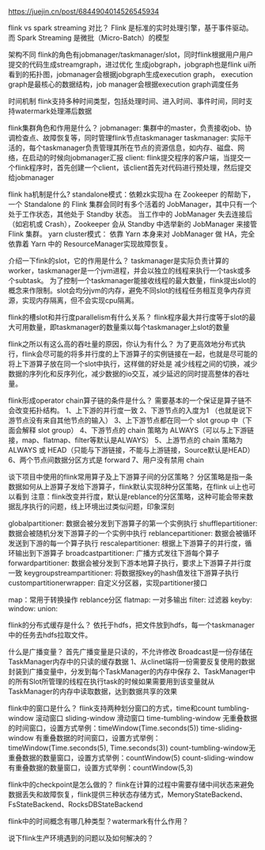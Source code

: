 https://juejin.cn/post/6844904014526545934

flink vs spark streaming 对比？
Flink 是标准的实时处理引擎，基于事件驱动。而 Spark Streaming 是微批（Micro-Batch）的模型

架构不同
flink的角色有jobmanager/taskmanager/slot，同时flink根据用户用户提交的代码生成streamgraph，进过优化
生成jobgraph，jobgraph也是flink ui所看到的拓扑图，jobmanager会根据jobgraph生成execution graph，
execution graph是最核心的数据结构，job manager会根据execution graph调度任务

时间机制
flink支持多种时间类型，包括处理时间、进入时间、事件时间，同时支持watermark处理滞后数据

flink集群角色和作用是什么？
jobmanager: 集群中的master，负责接收job、协调检查点、故障恢复等，同时管理flink节点taskmanager
taskmanager: 实际干活的，每个taskmanager负责管理其所在节点的资源信息，如内存、磁盘、网络，在启动的时候向jobmanager汇报
client: flink提交程序的客户端，当提交一个flink程序时，首先创建一个client，该client首先对代码进行预处理，然后提交给jobmanager

flink ha机制是什么?
standalone模式：依赖zk实现ha
在 Zookeeper 的帮助下，一个 Standalone 的 Flink 集群会同时有多个活着的 JobManager，其中只有一个处于工作状态，其他处于 Standby 状态。
当工作中的 JobManager 失去连接后（如宕机或 Crash），Zookeeper 会从 Standby 中选举新的 JobManager 来接管 Flink 集群。
yarn cluster模式：
依靠 Yarn 本身来对 JobManager 做 HA，完全依靠着 Yarn 中的 ResourceManager实现故障恢复。

介绍一下fink的slot，它的作用是什么？
taskmanager是实际负责计算的worker，taskmanager是一个jvm进程，并会以独立的线程来执行一个task或多个subtask。
为了控制一个taskmanager能接收线程的最大数量，flink提出slot的概念来作限制。slot会均分jvm的内存，避免不同slot的线程任务相互竞争内存资源，实现内存隔离，但不会实现cpu隔离。

flink的槽slot和并行度parallelism有什么关系？
flink程序最大并行度等于slot的最大可用数量，即taskmanager的数量乘以每个taskmanager上slot的数量

flink之所以有这么高的吞吐量的原因，你认为有什么？
为了更高效地分布式执行，flink会尽可能的将多并行度的上下游算子的实例链接在一起，也就是尽可能的将上下游算子放在同一个slot中执行，这样做的好处是
减少线程之间的切换，减少数据的序列化和反序列化，减少数据的io交互，减少延迟的同时提高整体的吞吐量。

flink形成operator chain算子链的条件是什么？
需要基本的一个保证是算子链不会改变拓扑结构。
1、上下游的并行度一致
2、下游节点的入度为1 （也就是说下游节点没有来自其他节点的输入）
3、上下游节点都在同一个 slot group 中（下面会解释 slot group）
4、下游节点的 chain 策略为 ALWAYS（可以与上下游链接，map、flatmap、filter等默认是ALWAYS）
5、上游节点的 chain 策略为 ALWAYS 或 HEAD（只能与下游链接，不能与上游链接，Source默认是HEAD）
6、两个节点间数据分区方式是 forward
7、用户没有禁用 chain

谈下项目中使用的flink常用算子及上下游算子间的分区策略？
分区策略是指一条数据如何从上游算子发给下游算子，flink默认实现8种分区策略，在flink ui上也可以看到
注意：flink改变并行度，默认是reblance的分区策略，这种可能会带来数据乱序执行的问题，线上环境出过类似问题，印象深刻

globalpartitioner: 数据会被分发到下游算子的第一个实例执行
shufflepartitioner: 数据会被随机分发下游算子的一个实例中执行
reblancepartitioner: 数据会被循环发送到下游的每一个算子执行
rescalepartitioner: 根据上下游算子的并行度，循环输出到下游算子
broadcastpartitioner: 广播方式发往下游每个算子
forwardpartitioner: 数据会被分发到下游本地算子执行，要求上下游算子并行度一致
keygroupstreampartitioner: 将数据按key的hash值发往下游算子执行
custompartitionerwrapper: 自定义分区器，实现partitioner接口 

map：常用于转换操作  reblance分区
flatmap: 一对多输出 
filter: 过滤器
keyby: 
window:
union: 

flink的分布式缓存是什么？
依托于hdfs，把文件放到hdfs，每一个taskmanager中的任务去hdfs拉取文件。

什么是广播变量？
首先广播变量是只读的，不允许修改
Broadcast是一份存储在TaskManager内存中的只读的缓存数据
1、从clinet端将一份需要反复使用的数据封装到广播变量中，分发到每个TaskManager的内存中保存
2、TaskManager中的所有Slot所管理的线程在执行task的时候如果需要用到该变量就从TaskManager的内存中读取数据，达到数据共享的效果

flink中的窗口是什么？
flink支持两种划分窗口的方式，time和count
tumbling-window  滚动窗口
sliding-window  滑动窗口
time-tumbling-window 无重叠数据的时间窗口，设置方式举例：timeWindow(Time.seconds(5))
time-sliding-window 有重叠数据的时间窗口，设置方式举例：timeWindow(Time.seconds(5), Time.seconds(3))
count-tumbling-window无重叠数据的数量窗口，设置方式举例：countWindow(5)
count-sliding-window 有重叠数据的数量窗口，设置方式举例：countWindow(5,3)

flink中的checkpoint是怎么做的？
flink在计算的过程中需要存储中间状态来避免数据丢失和故障恢复，flink提供三种状态存储方式，MemoryStateBackend、FsStateBackend、RocksDBStateBackend

flink中的时间概念有哪几种类型？watermark有什么作用？



说下flink生产环境遇到的问题以及如何解决的？
